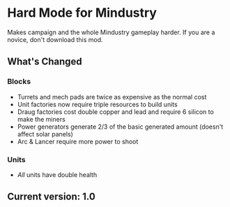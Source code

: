 # Hard Mode for Mindustry
Makes campaign and the whole Mindustry gameplay harder. If you are a novice, don't download this mod.
## What's Changed
### Blocks
- Turrets and mech pads are twice as expensive as the normal cost
- Unit factories now require triple resources to build units
- Draug factories cost double copper and lead and require 6 silicon to make the miners
- Power generators generate 2/3 of the basic generated amount (doesn't affect solar panels)
- Arc & Lancer require more power to shoot
### Units
- _All_ units have double health
## Current version: 1.0
